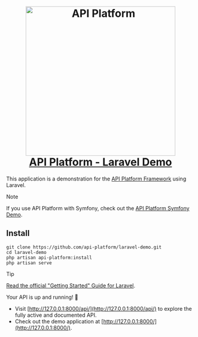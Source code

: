 <h1 align="center">
    <a href="https://api-platform.com">
        <img width="400" height="400" src="https://api-platform.com/images/zeus.svg" alt="API Platform">
        <br />API Platform - Laravel Demo
    </a>
</h1>

This application is a demonstration for the [API Platform Framework](https://api-platform.com/) using Laravel.

> [!NOTE]
> If you use API Platform with Symfony, check out the [API Platform Symfony Demo](https://github.com/api-platform/demo).

[//]: # (TODO: Try it online at <https://demo.api-platform.com>.)

[//]: # (TODO: add CI badges)

## Install

```console
git clone https://github.com/api-platform/laravel-demo.git
cd laravel-demo
php artisan api-platform:install
php artisan serve
```

> [!TIP]
> [Read the official "Getting Started" Guide for Laravel](https://api-platform.com/docs/laravel/).

Your API is up and running! 🎉

- Visit [http://127.0.0.1:8000/api/](http://127.0.0.1:8000/api/) to explore the fully active and documented API.
- Check out the demo application at [http://127.0.0.1:8000/](http://127.0.0.1:8000/).

[//]: # (TODO: ## What Can I Find In This Demo?)

[//]: # ()
[//]: # (This demo application contains several things you may be interested:)

[//]: # ()
[//]: # (| Feature                                                                                                                                                                                               | Usage                                                                                                                                                                                 |)

[//]: # (|-------------------------------------------------------------------------------------------------------------------------------------------------------------------------------------------------------|---------------------------------------------------------------------------------------------------------------------------------------------------------------------------------------|)

[//]: # (| [Bringing your Own Model]&#40;https://api-platform.com/docs/distribution/#bringing-your-own-model&#41;                                                                                                        | [Search usage]&#40;https://github.com/search?q=repo%3Aapi-platform%2Fdemo+path%3Aapi%2Fsrc+%22%23%5BApiResource%22&type=code&#41;                                                             |)

[//]: # (| [Model Scaffolding]&#40;https://api-platform.com/docs/schema-generator/getting-started/#model-scaffolding&#41;                                                                                                | [Search usage]&#40;https://github.com/search?q=repo%3Aapi-platform%2Fdemo+path%3Aapi%2Fsrc+%22%23%5BApiProperty%28types%3A%22&type=code&#41;                                                  |)

[//]: # (| [Plugging the Persistence System]&#40;https://api-platform.com/docs/distribution/#plugging-the-persistence-system&#41;                                                                                        | [Search usage]&#40;https://github.com/search?q=repo%3Aapi-platform%2Fdemo+path%3Aapi%2Fsrc+%22%23%5BORM%22&type=code&#41;                                                                     |)

[//]: # (| [Exposing Enums with API Platform]&#40;https://les-tilleuls.coop/blog/exposez-vos-enums-avec-api-platform&#41;                                                                                                | [Search usage]&#40;api/src/Enum&#41;                                                                                                                                                          |)

[//]: # (| [Validating Data]&#40;https://api-platform.com/docs/distribution/#validating-data&#41;                                                                                                                        | [Search usage]&#40;https://github.com/search?q=repo%3Aapi-platform%2Fdemo+path%3Aapi%2Fsrc+%22%23%5BAssert%22&type=code&#41;                                                                  |)

[//]: # (| [Configuring Operations]&#40;https://api-platform.com/docs/core/operations/&#41;                                                                                                                              | [Search usage]&#40;https://github.com/search?q=repo%3Aapi-platform%2Fdemo+path%3Aapi%2Fsrc+%22operations%3A%22&type=code&#41;                                                                 |)

[//]: # (| [Defining Which Operation to Use to Generate the IRI]&#40;https://api-platform.com/docs/core/operations/#defining-which-operation-to-use-to-generate-the-iri&#41;                                             | [Search usage]&#40;https://github.com/search?q=repo%3Aapi-platform%2Fdemo+path%3Aapi%2Fsrc+%22itemUriTemplate%3A%22&type=code&#41;                                                            |)

[//]: # (| [Subresources]&#40;https://api-platform.com/docs/core/subresources/&#41;                                                                                                                                      | [Search usage]&#40;https://github.com/search?q=repo%3Aapi-platform%2Fdemo+path%3Aapi%2Fsrc%2FEntity+%22uriTemplate%3A+%27%2Fbooks%2F%7BbookId%7D%2Freviews%7B._format%7D%27%22&type=code&#41; |)

[//]: # (| [Doctrine ORM Filters]&#40;https://api-platform.com/docs/core/filters/&#41;                                                                                                                                   | [Search usage]&#40;https://github.com/search?q=repo%3Aapi-platform%2Fdemo+path%3Aapi%2Fsrc+%22%23%5BApiFilter%22&type=code&#41;                                                               |)

[//]: # (| [Creating Custom Doctrine ORM Filters]&#40;https://api-platform.com/docs/core/filters/#creating-custom-doctrine-orm-filters&#41;                                                                              | [Search usage]&#40;https://github.com/search?q=repo%3Aapi-platform%2Fdemo+path%3Aapi+%22NameFilter%22+OR+%22app.filter.user.admin.name%22&type=code&#41;                                      |)

[//]: # (| [Overriding Default Order]&#40;https://api-platform.com/docs/core/default-order/&#41;                                                                                                                         | [Search usage]&#40;https://github.com/search?q=repo%3Aapi-platform%2Fdemo+path%3Aapi%2Fsrc+%22order%3A%22&type=code&#41;                                                                      |)

[//]: # (| [Changing the Number of Items per Page Client-side For a Specific Resource]&#40;https://api-platform.com/docs/core/pagination/#changing-the-number-of-items-per-page-client-side-for-a-specific-resource&#41; | [Search usage]&#40;https://github.com/search?q=repo%3Aapi-platform%2Fdemo+path%3Aapi%2Fsrc+%22paginationClientItemsPerPage%22&type=code&#41;                                                  |)

[//]: # (| [Advanced serialization]&#40;https://api-platform.com/docs/core/serialization/&#41;                                                                                                                           | [Search usage]&#40;https://github.com/search?q=repo%3Aapi-platform%2Fdemo+path%3Aapi%2Fsrc+%22%23%5BGroups%22&type=code&#41;                                                                  |)

[//]: # (| [User Support]&#40;https://api-platform.com/docs/core/user/&#41;                                                                                                                                              | [Search usage]&#40;api/src/Entity/User.php&#41;                                                                                                                                               |)

[//]: # (| [Custom Doctrine ORM Extension]&#40;https://api-platform.com/docs/core/extensions/&#41;                                                                                                                       | [Search usage]&#40;api/src/Doctrine/Orm/Extension&#41;                                                                                                                                        |)

[//]: # (| [Custom State Processor]&#40;https://api-platform.com/docs/core/state-processors/&#41;                                                                                                                        | [Search usage]&#40;api/src/State/Processor&#41;                                                                                                                                               |)

[//]: # (| [Creating Async APIs using the Mercure Protocol]&#40;https://api-platform.com/docs/core/mercure/&#41;                                                                                                         | [Search usage]&#40;https://github.com/search?q=repo%3Aapi-platform%2Fdemo+path%3Aapi%2Fsrc%2FEntity+%22mercure%3A%22&type=code&#41;                                                           |)

[//]: # (| [Advanced Authentication and Authorization Rules]&#40;https://api-platform.com/docs/core/security/&#41;                                                                                                       | [Search usage]&#40;https://github.com/search?q=repo%3Aapi-platform%2Fdemo+path%3Aapi%2Fsrc%2FEntity+%22security%3A%22+OR+%22securityPostDenormalize%3A%22&type=code&#41;                      |)

[//]: # (| [API Testing]&#40;https://api-platform.com/docs/core/testing/&#41;                                                                                                                                            | [Search usage]&#40;api/tests&#41;                                                                                                                                                             |)

[//]: # (| [The Admin]&#40;https://api-platform.com/docs/distribution/#the-admin&#41;                                                                                                                                    | [Search usage]&#40;pwa/pages/admin&#41;                                                                                                                                                       |)

[//]: # (| [A Next.js Web App]&#40;https://api-platform.com/docs/distribution/#a-nextjs-web-app&#41;                                                                                                                     | [Search usage]&#40;pwa&#41;                                                                                                                                                                   |)

[//]: # (| [Deploying to a Kubernetes Cluster]&#40;https://api-platform.com/docs/deployment/kubernetes&#41;                                                                                                              | [Search usage]&#40;helm/api-platform&#41;                                                                                                                                                     |)

[//]: # (TODO:## Contributing)

[//]: # ()
[//]: # ([Read the contributing guide]&#40;.github/CONTRIBUTING.md&#41;)

[//]: # (TODO: ## Credits)

[//]: # ()
[//]: # (Created by [Kévin Dunglas]&#40;https://dunglas.fr/&#41;. Commercial support available)

[//]: # (at [Les-Tilleuls.coop]&#40;https://les-tilleuls.coop/&#41;.)


